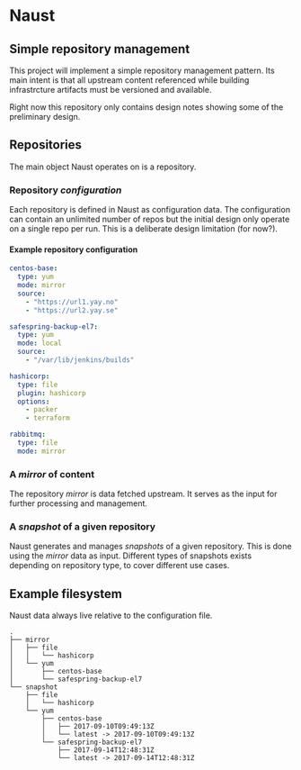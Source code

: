 # Naust

## Simple repository management

This project will implement a simple repository management pattern. Its main
intent is that all upstream content referenced while building infrastrcture
artifacts must be versioned and available.

Right now this repository only contains design notes showing some of the
preliminary design.

## Repositories

The main object Naust operates on is a repository.

### Repository _configuration_

Each repository is defined in Naust as configuration data. The configuration can
contain an unlimited number of repos but the initial design only operate on a
single repo per run. This is a deliberate design limitation (for now?).

#### Example repository configuration

```yaml
centos-base:
  type: yum
  mode: mirror
  source:
    - "https://url1.yay.no"
    - "https://url2.yay.se"

safespring-backup-el7:
  type: yum
  mode: local
  source:
    - "/var/lib/jenkins/builds"

hashicorp:
  type: file
  plugin: hashicorp
  options:
    - packer
    - terraform

rabbitmq:
  type: file
  mode: mirror
```

### A _mirror_ of content

The repository _mirror_ is data fetched upstream. It serves as the input for
further processing and management.

### A _snapshot_ of a given repository

Naust generates and manages _snapshots_ of a given repository. This is done
using the _mirror_ data as input. Different types of snapshots exists depending
on repository type, to cover different use cases.

## Example filesystem

Naust data always live relative to the configuration file.

```shell
.
├── mirror
│   ├── file
│   │   └── hashicorp
│   └── yum
│       ├── centos-base
│       └── safespring-backup-el7
└── snapshot
    ├── file
    │   └── hashicorp
    └── yum
        ├── centos-base
        │   ├── 2017-09-10T09:49:13Z
        │   └── latest -> 2017-09-10T09:49:13Z
        └── safespring-backup-el7
            ├── 2017-09-14T12:48:31Z
            └── latest -> 2017-09-14T12:48:31Z
```